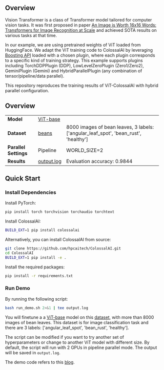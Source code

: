 ## Overview

Vision Transformer is a class of Transformer model tailored for computer vision tasks. It was first proposed in paper [An Image is Worth 16x16 Words: Transformers for Image Recognition at Scale](https://arxiv.org/abs/2010.11929) and achieved SOTA results on various tasks at that time.

In our example, we are using pretrained weights of ViT loaded from HuggingFace.
We adapt the ViT training code to ColossalAI by leveraging [Boosting API](https://colossalai.org/docs/basics/booster_api) loaded with a chosen plugin, where each plugin corresponds to a specific kind of training strategy. This example supports plugins including TorchDDPPlugin (DDP), LowLevelZeroPlugin (Zero1/Zero2), GeminiPlugin (Gemini) and HybridParallelPlugin (any combination of tensor/pipeline/data parallel).

This repository reproduces the training results of ViT-ColossalAI with hybrid parallel configuration.
## Overview
|  |  |  |
|  ----  | ----  | ----  |
| **Model** | [ViT-base](https://huggingface.co/google/vit-base-patch16-224) |   |
| **Dataset** | [beans](https://huggingface.co/datasets/beans) | 8000 images of bean leaves, 3 labels: ['angular_leaf_spot', 'bean_rust', 'healthy'] |
| **Parallel Settings** | Pipeline | WORLD_SIZE=2 |
| **Results** | [output.log](output.log) | Evaluation accuracy: 0.9844 |
## Quick Start
### Install Dependencies
Install PyTorch:
```bash
pip install torch torchvision torchaudio torchtext
```
Install ColossalAI:
```bash
BUILD_EXT=1 pip install colossalai
```
Alternatively, you can install ColossalAI from source:
```bash
git clone https://github.com/hpcaitech/ColossalAI.git
cd ColossalAI
BUILD_EXT=1 pip install -e .
```
Install the required packages:
```bash
pip install -r requirements.txt
```
### Run Demo
By running the following script:
```bash
bash run_demo.sh 2>&1 | tee output.log
```
You will finetune a a [ViT-base](https://huggingface.co/google/vit-base-patch16-224) model on this [dataset](https://huggingface.co/datasets/beans), with more than 8000 images of bean leaves. This dataset is for image classification task and there are 3 labels: ['angular_leaf_spot', 'bean_rust', 'healthy'].

The script can be modified if you want to try another set of hyperparameters or change to another ViT model with different size. By default, the script will run with 2 GPUs in pipeline parallel mode. The output will be saved in `output.log`.

The demo code refers to this [blog](https://huggingface.co/blog/fine-tune-vit).